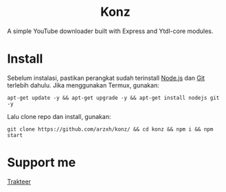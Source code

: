 <h1 align="center">
  Konz
</h1>
A simple YouTube downloader built with Express and Ytdl-core modules.

# Install
Sebelum instalasi, pastikan perangkat sudah terinstall <a href="https://nodejs.org">Node.js</a> dan <a href="https://git-scm.com">Git</a> terlebih dahulu.
Jika menggunakan Termux, gunakan:
```
apt-get update -y && apt-get upgrade -y && apt-get install nodejs git -y
```
Lalu clone repo dan install, gunakan:
```
git clone https://github.com/arzxh/konz/ && cd konz && npm i && npm start
```
# Support me
<a href="https://trakteer.id/arzhavz">Trakteer</a>
